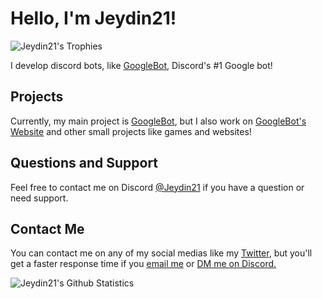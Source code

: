 # Hello, I'm Jeydin21!

![Jeydin21's Trophies](https://github-profile-trophy.vercel.app/?username=Jeydin21&rank=SSS)

I develop discord bots, like [GoogleBot](https://top.gg/bot/721215949088358420), Discord's #1 Google bot!

## Projects
Currently, my main project is [GoogleBot](https://top.gg/bot/721215949088358420), but I also work on [GoogleBot's Website](https://jeydin21.github.io/commands) and other small projects like games and websites!

## Questions and Support
Feel free to contact me on Discord [@Jeydin21](https://discord.com/users/667354950321569792) if you have a question or need support.

## Contact Me
You can contact me on any of my social medias like my [Twitter](https://twitter.com/Jeydin21), but you'll get a faster response time if you [email me](mailto:JeyPham21@gmail.com) or [DM me on Discord.](https://discord.com/users/667354950321569792)

![Jeydin21's Github Statistics](https://github-readme-stats.vercel.app/api?username=Jeydin21&count_private=true&theme=tokyonight&show_icons=true)
